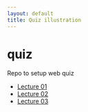 ```yaml
---
layout: default
title: Quiz illustration
---
```



# quiz
Repo to setup web quiz


-  [Lecture 01](./quiz-01.md)
-  [Lecture 02](./quiz-02.md)
-  [Lecture 03](./quiz-03.md)

